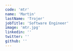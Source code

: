 ```yaml
---
code: 'mtr'
name: 'Martin'
lastName: 'Trojer'
jobTitle: 'Software Engineer'
image: 'mtr.jpg'
linkedin: ''
twitter: ''
github: ''
---
```

